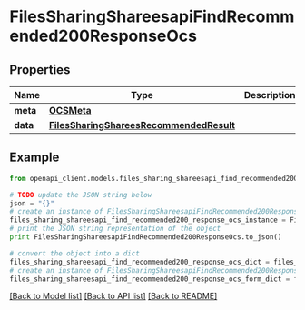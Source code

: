 # FilesSharingShareesapiFindRecommended200ResponseOcs


## Properties
Name | Type | Description | Notes
------------ | ------------- | ------------- | -------------
**meta** | [**OCSMeta**](OCSMeta.md) |  | 
**data** | [**FilesSharingShareesRecommendedResult**](FilesSharingShareesRecommendedResult.md) |  | 

## Example

```python
from openapi_client.models.files_sharing_shareesapi_find_recommended200_response_ocs import FilesSharingShareesapiFindRecommended200ResponseOcs

# TODO update the JSON string below
json = "{}"
# create an instance of FilesSharingShareesapiFindRecommended200ResponseOcs from a JSON string
files_sharing_shareesapi_find_recommended200_response_ocs_instance = FilesSharingShareesapiFindRecommended200ResponseOcs.from_json(json)
# print the JSON string representation of the object
print FilesSharingShareesapiFindRecommended200ResponseOcs.to_json()

# convert the object into a dict
files_sharing_shareesapi_find_recommended200_response_ocs_dict = files_sharing_shareesapi_find_recommended200_response_ocs_instance.to_dict()
# create an instance of FilesSharingShareesapiFindRecommended200ResponseOcs from a dict
files_sharing_shareesapi_find_recommended200_response_ocs_form_dict = files_sharing_shareesapi_find_recommended200_response_ocs.from_dict(files_sharing_shareesapi_find_recommended200_response_ocs_dict)
```
[[Back to Model list]](../README.md#documentation-for-models) [[Back to API list]](../README.md#documentation-for-api-endpoints) [[Back to README]](../README.md)


